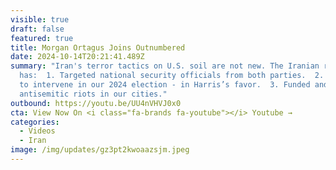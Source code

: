 ```yaml
---
visible: true
draft: false
featured: true
title: Morgan Ortagus Joins Outnumbered
date: 2024-10-14T20:21:41.489Z
summary: "Iran's terror tactics on U.S. soil are not new. The Iranian regime
  has:  1. Targeted national security officials from both parties.  2. Attempted
  to intervene in our 2024 election - in Harris’s favor.  3. Funded and incited
  antisemitic riots in our cities."
outbound: https://youtu.be/UU4nVHVJ0x0
cta: View Now On <i class="fa-brands fa-youtube"></i> Youtube →
categories:
  - Videos
  - Iran
image: /img/updates/gz3pt2kwoaazsjm.jpeg
---
```


